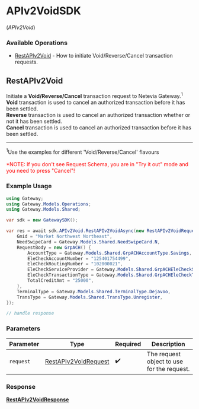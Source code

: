 # APIv2VoidSDK
(*APIv2Void*)

### Available Operations

* [RestAPIv2Void](#restapiv2void) - How to initiate Void/Reverse/Cancel transaction requests.

## RestAPIv2Void

Initiate a <b>Void/Reverse/Cancel</b> transaction request to Netevia Gateway.<sup>1</sup><br>
<b>Void</b> transaction is used to cancel an authorized transaction before it has been settled.<br>
<b>Reverse</b> transaction is used to cancel an authorized transaction whether or not it has been settled.<br>
<b>Cancel</b> transaction is used to cancel an authorized transaction before it has been settled.
<hr>
<sup>1</sup>Use the examples for different 'Void/Reverse/Cancel' flavours
<br><br><span style="color:red">*NOTE: If you don't see Request Schema, you are in "Try it out" mode and you need to press "Cancel"!</span>


### Example Usage

```csharp
using Gateway;
using Gateway.Models.Operations;
using Gateway.Models.Shared;

var sdk = new GatewaySDK();

var res = await sdk.APIv2Void.RestAPIv2VoidAsync(new RestAPIv2VoidRequest() {
    Gmid = "Market Northwest Northeast",
    NeedSwipeCard = Gateway.Models.Shared.NeedSwipeCard.N,
    RequestBody = new GrpACH() {
        AccountType = Gateway.Models.Shared.GrpACHAccountType.Savings,
        EleCheckAccountNumber = "125401754499",
        EleCheckRoutingNumber = "102000021",
        EleCheckServiceProvider = Gateway.Models.Shared.GrpACHEleCheckServiceProvider.ElecCheckWEB,
        EleCheckTransactionType = Gateway.Models.Shared.GrpACHEleCheckTransactionType.EleCheckConversion,
        TotalCreditAmt = "25000",
    },
    TerminalType = Gateway.Models.Shared.TerminalType.Dejavoo,
    TransType = Gateway.Models.Shared.TransType.Unregister,
});

// handle response
```

### Parameters

| Parameter                                                               | Type                                                                    | Required                                                                | Description                                                             |
| ----------------------------------------------------------------------- | ----------------------------------------------------------------------- | ----------------------------------------------------------------------- | ----------------------------------------------------------------------- |
| `request`                                                               | [RestAPIv2VoidRequest](../../models/operations/RestAPIv2VoidRequest.md) | :heavy_check_mark:                                                      | The request object to use for the request.                              |


### Response

**[RestAPIv2VoidResponse](../../models/operations/RestAPIv2VoidResponse.md)**

